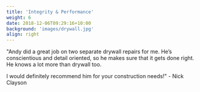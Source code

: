 ```yaml
---
title: 'Integrity & Performance'
weight: 6
date: 2018-12-06T09:29:16+10:00
background: 'images/drywall.jpg'
align: right
---
```


"Andy did a great job on two separate drywall repairs for me. He’s conscientious and detail oriented, so he makes sure that it gets done right. He knows a lot more than drywall too. 

I would definitely recommend him for your construction needs!" - Nick Clayson
